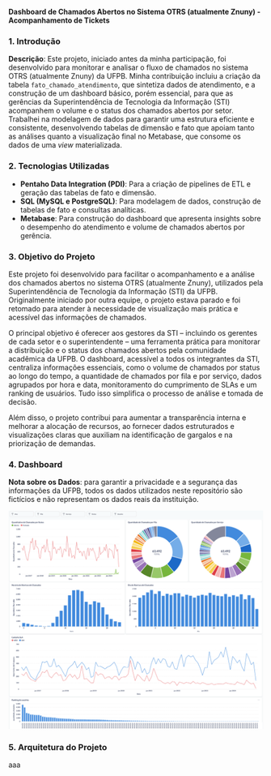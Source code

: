 **Dashboard de Chamados Abertos no Sistema OTRS (atualmente Znuny) - Acompanhamento de Tickets**

### 1. Introdução

**Descrição**: Este projeto, iniciado antes da minha participação, foi desenvolvido para monitorar e analisar o fluxo de chamados no sistema OTRS (atualmente Znuny) da UFPB. Minha contribuição incluiu a criação da tabela `fato_chamado_atendimento`, que sintetiza dados de atendimento, e a construção de um dashboard básico, porém essencial, para que as gerências da Superintendência de Tecnologia da Informação (STI) acompanhem o volume e o status dos chamados abertos por setor. Trabalhei na modelagem de dados para garantir uma estrutura eficiente e consistente, desenvolvendo tabelas de dimensão e fato que apoiam tanto as análises quanto a visualização final no Metabase, que consome os dados de uma *view* materializada. 

### 2. Tecnologias Utilizadas

- **Pentaho Data Integration (PDI)**: Para a criação de pipelines de ETL e geração das tabelas de fato e dimensão.
- **SQL (MySQL e PostgreSQL)**: Para modelagem de dados, construção de tabelas de fato e consultas analíticas.
- **Metabase**: Para construção do dashboard que apresenta insights sobre o desempenho do atendimento e volume de chamados abertos por gerência.

### 3. Objetivo do Projeto
Este projeto foi desenvolvido para facilitar o acompanhamento e a análise dos chamados abertos no sistema OTRS (atualmente Znuny), utilizados pela Superintendência de Tecnologia da Informação (STI) da UFPB. Originalmente iniciado por outra equipe, o projeto estava parado e foi retomado para atender à necessidade de visualização mais prática e acessível das informações de chamados.

O principal objetivo é oferecer aos gestores da STI – incluindo os gerentes de cada setor e o superintendente – uma ferramenta prática para monitorar a distribuição e o status dos chamados abertos pela comunidade acadêmica da UFPB. O dashboard, acessível a todos os integrantes da STI, centraliza informações essenciais, como o volume de chamados por status ao longo do tempo, a quantidade de chamados por fila e por serviço, dados agrupados por hora e data, monitoramento do cumprimento de SLAs e um ranking de usuários. Tudo isso simplifica o processo de análise e tomada de decisão.

Além disso, o projeto contribui para aumentar a transparência interna e melhorar a alocação de recursos, ao fornecer dados estruturados e visualizações claras que auxiliam na identificação de gargalos e na priorização de demandas.

### 4. Dashboard

**Nota sobre os Dados**: para garantir a privacidade e a segurança das informações da UFPB, todos os dados utilizados neste repositório são fictícios e não representam os dados reais da instituição.

![alt text](https://github.com/cordulaflavio/OTRS-Data-Analytics/blob/main/images/Dashboard-OTRS-STI.png?raw=true)


### 5. Arquitetura do Projeto
aaa
